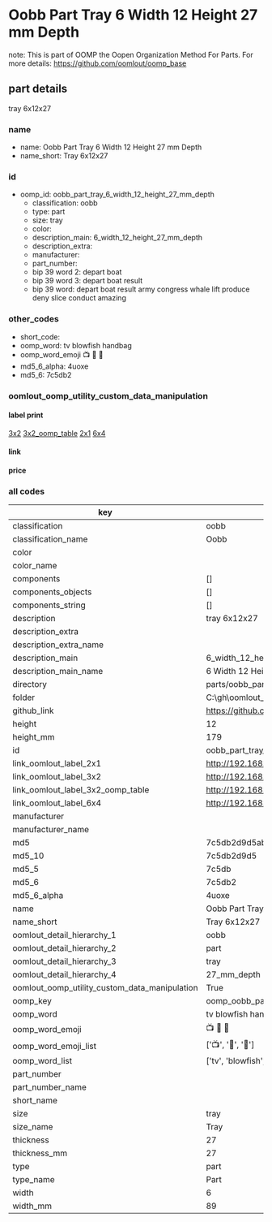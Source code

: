 # Oobb Part Tray 6 Width 12 Height 27 mm Depth  

note: This is part of OOMP the Oopen Organization Method For Parts. For more details: https://github.com/oomlout/oomp_base

##  part details
  



tray 6x12x27



### name
* name: Oobb Part Tray 6 Width 12 Height 27 mm Depth
* name_short: Tray 6x12x27 
### id
* oomp_id: oobb_part_tray_6_width_12_height_27_mm_depth
  * classification: oobb
  * type: part
  * size: tray
  * color: 
  * description_main: 6_width_12_height_27_mm_depth
  * description_extra: 
  * manufacturer: 
  * part_number: 
  * bip 39 word 2: depart boat
  * bip 39 word 3: depart boat result
  * bip 39 word: depart boat result army congress whale lift produce deny slice conduct amazing

### other_codes
* short_code: 
* oomp_word: tv blowfish handbag
* oomp_word_emoji :tv: :blowfish: :handbag:
* md5_6_alpha: 4uoxe
* md5_6: 7c5db2






### oomlout_oomp_utility_custom_data_manipulation
#### label print
[3x2](http://192.168.1.245:1112/?label=oomp%204uoxe)
[3x2_oomp_table](http://192.168.1.108:1112/?label=oomp%204uoxe)
[2x1](http://192.168.1.242:1112/?label=oomp%204uoxe)
[6x4](http://192.168.1.55:1112/?label=oomp%204uoxe)    

#### link

                              

#### price







### all codes 
| key | value |  
| --- | --- |  
| classification | oobb |  
| classification_name | Oobb |  
| color |  |  
| color_name |  |  
| components | [] |  
| components_objects | [] |  
| components_string | [] |  
| description | tray 6x12x27 |  
| description_extra |  |  
| description_extra_name |  |  
| description_main | 6_width_12_height_27_mm_depth |  
| description_main_name | 6 Width 12 Height 27 mm Depth |  
| directory | parts/oobb_part_tray_6_width_12_height_27_mm_depth |  
| folder | C:\gh\oomlout_oobb_version_4_generated_parts\parts\oobb_part_tray_6_width_12_height_27_mm_depth |  
| github_link | https://github.com/oomlout/oomlout_oomp_part_src/tree/main/parts/oobb_part_tray_6_width_12_height_27_mm_depth |  
| height | 12 |  
| height_mm | 179 |  
| id | oobb_part_tray_6_width_12_height_27_mm_depth |  
| link_oomlout_label_2x1 | http://192.168.1.242:1112/?label=oomp%204uoxe |  
| link_oomlout_label_3x2 | http://192.168.1.245:1112/?label=oomp%204uoxe |  
| link_oomlout_label_3x2_oomp_table | http://192.168.1.108:1112/?label=oomp%204uoxe |  
| link_oomlout_label_6x4 | http://192.168.1.55:1112/?label=oomp%204uoxe |  
| manufacturer |  |  
| manufacturer_name |  |  
| md5 | 7c5db2d9d5abb02fe69780c16f8631d6 |  
| md5_10 | 7c5db2d9d5 |  
| md5_5 | 7c5db |  
| md5_6 | 7c5db2 |  
| md5_6_alpha | 4uoxe |  
| name | Oobb Part Tray 6 Width 12 Height 27 mm Depth |  
| name_short | Tray 6x12x27  |  
| oomlout_detail_hierarchy_1 | oobb |  
| oomlout_detail_hierarchy_2 | part |  
| oomlout_detail_hierarchy_3 | tray |  
| oomlout_detail_hierarchy_4 | 27_mm_depth |  
| oomlout_oomp_utility_custom_data_manipulation | True |  
| oomp_key | oomp_oobb_part_tray_6_width_12_height_27_mm_depth |  
| oomp_word | tv blowfish handbag |  
| oomp_word_emoji | :tv: :blowfish: :handbag: |  
| oomp_word_emoji_list | [':tv:', ':blowfish:', ':handbag:'] |  
| oomp_word_list | ['tv', 'blowfish', 'handbag'] |  
| part_number |  |  
| part_number_name |  |  
| short_name |  |  
| size | tray |  
| size_name | Tray |  
| thickness | 27 |  
| thickness_mm | 27 |  
| type | part |  
| type_name | Part |  
| width | 6 |  
| width_mm | 89 |  

